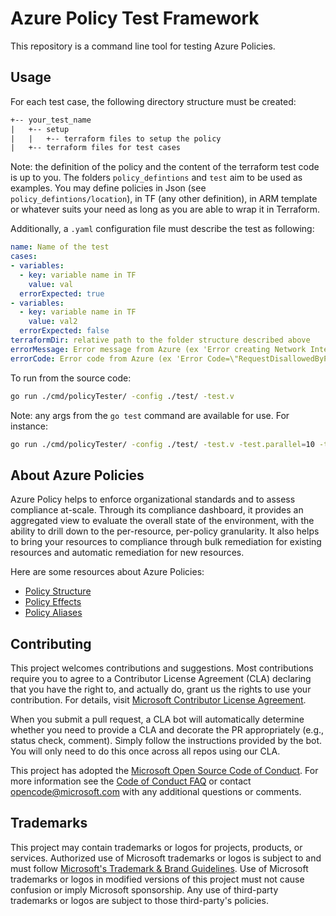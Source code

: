 # Azure Policy Test Framework

This repository is a command line tool for testing Azure Policies.

## Usage

For each test case, the following directory structure must be created:

```txt
+-- your_test_name
|   +-- setup
|   |   +-- terraform files to setup the policy
|   +-- terraform files for test cases
```

Note: the definition of the policy and the content of the terraform test code is up to you. The folders `policy_defintions` and `test` aim to be used as examples.
You may define policies in Json (see `policy_defintions/location`), in TF (any other definition), in ARM template or whatever suits your need as long as you are able to wrap it in Terraform.

Additionally, a `.yaml` configuration file must describe the test as following:

```yaml
name: Name of the test
cases:
- variables:
  - key: variable name in TF
    value: val
  errorExpected: true
- variables:
  - key: variable name in TF
    value: val2
  errorExpected: false
terraformDir: relative path to the folder structure described above
errorMessage: Error message from Azure (ex 'Error creating Network Interface')
errorCode: Error code from Azure (ex 'Error Code=\"RequestDisallowedByPolicy\"')
```

To run from the source code:

```bash
go run ./cmd/policyTester/ -config ./test/ -test.v
```

Note: any args from the `go test` command are available for use. For instance:

```bash
go run ./cmd/policyTester/ -config ./test/ -test.v -test.parallel=10 -test.run Location
```

## About Azure Policies

Azure Policy helps to enforce organizational standards and to assess compliance at-scale. Through its compliance dashboard, it provides an aggregated view to evaluate the overall state of the environment, with the ability to drill down to the per-resource, per-policy granularity. It also helps to bring your resources to compliance through bulk remediation for existing resources and automatic remediation for new resources.

Here are some resources about Azure Policies:

- [Policy Structure](https://docs.microsoft.com/en-us/azure/governance/policy/concepts/definition-structure)
- [Policy Effects](https://docs.microsoft.com/en-us/azure/governance/policy/concepts/effects)
- [Policy Aliases](https://docs.microsoft.com/en-us/azure/governance/policy/concepts/definition-structure#aliases)

## Contributing

This project welcomes contributions and suggestions.  Most contributions require you to agree to a
Contributor License Agreement (CLA) declaring that you have the right to, and actually do, grant us
the rights to use your contribution. For details, visit [Microsoft Contributor License Agreement](https://cla.opensource.microsoft.com).

When you submit a pull request, a CLA bot will automatically determine whether you need to provide
a CLA and decorate the PR appropriately (e.g., status check, comment). Simply follow the instructions
provided by the bot. You will only need to do this once across all repos using our CLA.

This project has adopted the [Microsoft Open Source Code of Conduct](https://opensource.microsoft.com/codeofconduct/).
For more information see the [Code of Conduct FAQ](https://opensource.microsoft.com/codeofconduct/faq/) or
contact [opencode@microsoft.com](mailto:opencode@microsoft.com) with any additional questions or comments.

## Trademarks

This project may contain trademarks or logos for projects, products, or services. Authorized use of Microsoft trademarks or logos is subject to and must follow [Microsoft's Trademark & Brand Guidelines](https://www.microsoft.com/en-us/legal/intellectualproperty/trademarks/usage/general).
Use of Microsoft trademarks or logos in modified versions of this project must not cause confusion or imply Microsoft sponsorship.
Any use of third-party trademarks or logos are subject to those third-party's policies.
